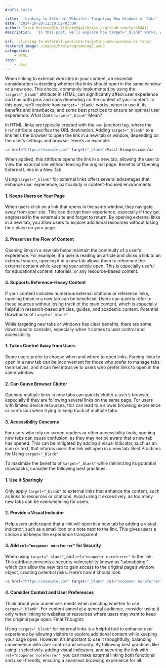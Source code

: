 ```yaml
---
draft: false

title:  'Linking to External Websites: Targeting New Windows or Tabs'
date: '2024-10-28T11:18:51+03:00'
author: Tarık Korucuoğlu ([@taro544](https://github.com/taro544))
description:  'In this post, we’ll explore how target="_blank" works, when to use it, its benefits and drawbacks, and some best practices to ensure an optimal user experience.' 
 
url:  /linking-to-external-websites-targeting-new-windows-or-tabs/
featured_image: /images/htmlprogramming2.webp
categories:
    - HTML
tags:
    - html
---
```

When linking to external websites in your content, an essential consideration is deciding whether the links should open in the same window or a new one. This choice, commonly implemented by using the `target="_blank"` attribute in HTML, can significantly affect user experience and has both pros and cons depending on the context of your content. In this post, we’ll explore how `target="_blank"` works, when to use it, its benefits and drawbacks, and some best practices to ensure an optimal user experience.
What Does `target="_blank"` Mean?

In HTML, links are typically created with the `<a>` (anchor) tag, where the `href` attribute specifies the URL destination. Adding `target="_blank"` to a link tells the browser to open the link in a new tab or window, depending on the user’s settings and browser. Here’s an example:
```bash
<a href="https://example.com" target="_blank">Visit Example.com</a>
```

When applied, this attribute opens the link in a new tab, allowing the user to view the external site without leaving the original page.
Benefits of Opening External Links in a New Tab

Using `target="_blank"` for external links offers several advantages that enhance user experience, particularly in content-focused environments.
#### 1. **Keeps Users on Your Page**

When users click on a link that opens in the same window, they navigate away from your site. This can disrupt their experience, especially if they get engrossed in the external site and forget to return. By opening external links in a new tab, you allow users to explore additional resources without losing their place on your page.
#### 2. **Preserves the Flow of Content**

Opening links in a new tab helps maintain the continuity of a user’s experience. For example, if a user is reading an article and clicks a link to an external source, opening it in a new tab allows them to reference the external content while keeping your article open. This is especially useful for educational content, tutorials, or any resource-based content.
#### 3. **Supports Reference-Heavy Content**

If your content includes numerous external citations or reference links, opening these in a new tab can be beneficial. Users can quickly refer to these sources without losing track of the main content, which is especially helpful in research-based articles, guides, and academic content.
Potential Drawbacks of `target="_blank"`

While targeting new tabs or windows has clear benefits, there are some downsides to consider, especially when it comes to user control and accessibility.
#### 1. **Takes Control Away from Users**

Some users prefer to choose when and where to open links. Forcing links to open in a new tab can be inconvenient for those who prefer to manage tabs themselves, and it can feel intrusive to users who prefer links to open in the same window.
#### 2. **Can Cause Browser Clutter**

Opening multiple links in new tabs can quickly clutter a user’s browser, especially if they are following several links on the same page. For users with limited device resources, this can lead to a slower browsing experience or confusion when trying to keep track of multiple tabs.
#### 3. **Accessibility Concerns**

For users who rely on screen readers or other accessibility tools, opening new tabs can cause confusion, as they may not be aware that a new tab has opened. This can be mitigated by adding a visual indicator, such as an icon or text, that informs users the link will open in a new tab.
Best Practices for Using `target="_blank"`

To maximize the benefits of `target="_blank"` while minimizing its potential drawbacks, consider the following best practices:
#### 1. **Use It Sparingly**

Only apply `target="_blank"` to external links that enhance the content, such as links to resources or citations. Avoid using it excessively, as too many new tabs can be overwhelming for users.
#### 2. **Provide a Visual Indicator**

Help users understand that a link will open in a new tab by adding a visual indicator, such as a small icon or a note next to the link. This gives users a choice and keeps the experience transparent.
#### 3. **Add `rel="noopener noreferrer"` for Security**

When using `target="_blank"`, add `rel="noopener noreferrer"` to the link. This attribute prevents a security vulnerability known as "tabnabbing," which can allow the new tab to gain access to the original page’s window object, creating potential risks. Here’s how it should look:
```bash
<a href="https://example.com" target="_blank" rel="noopener noreferrer">Visit Example.com</a>
```
#### 4. **Consider Context and User Preferences**

Think about your audience’s needs when deciding whether to use `target="_blank"`. For content aimed at a general audience, consider using it only when linking to websites or resources where users may want to keep the original page open.
Final Thoughts

Using `target="_blank"` for external links is a helpful tool to enhance user experience by allowing visitors to explore additional content while keeping your page open. However, it’s important to use it thoughtfully, balancing convenience with user control and security. By following best practices like using it selectively, adding visual indicators, and securing the link with `rel="noopener noreferrer"`, you can make external linking both functional and user-friendly, ensuring a seamless browsing experience for all.

